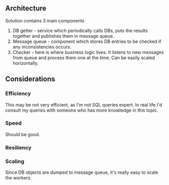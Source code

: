 
## Architecture
Solution contains 3 main components
1. DB getter  - service which periodically calls DBs, puts the results together and publishes them in message queue.
2. Message queue - component which stores DB entries to be checked if any inconsistencies occurs.
3. Checker - here is where business logic lives. It listens to new messages from queue and process them one at the time. Can be easily scaled horizontally.


## Considerations

### Efficiency
This may be not very efficient, as I'm not SQL queries expert. In real life I'd consult my queries with someone who has more knowledge in this topic.

### Speed
Should be good.

### Resiliency

### Scaling
Since DB objects are dumped to message queue, it's really easy to scale the workers.

